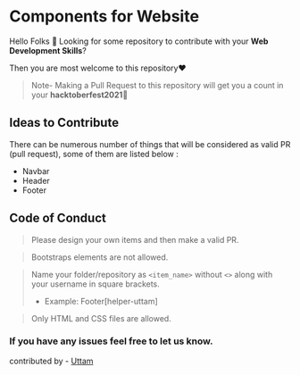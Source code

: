 # Components for Website

Hello Folks 🙌
Looking for some repository to contribute with your **Web Development Skills**?

Then you are most welcome to this repository❤

> Note- Making a Pull Request to this repository will get you a count in your **hacktoberfest2021**🎉


## Ideas to Contribute
There can be numerous number of things that will be considered as valid PR (pull request), 
some of them are listed below :

- Navbar
- Header
- Footer

## Code of Conduct
> Please design your own items and then make a valid PR.

> Bootstraps elements are not allowed.

> Name your folder/repository as `<item_name>` without `<>` along with your username in square brackets.
>  * Example: Footer[helper-uttam]

> Only HTML and CSS files are allowed.

### If you have any issues feel free to let us know.

contributed by - <a href="https://github.com/helper-uttam/">Uttam</a>
